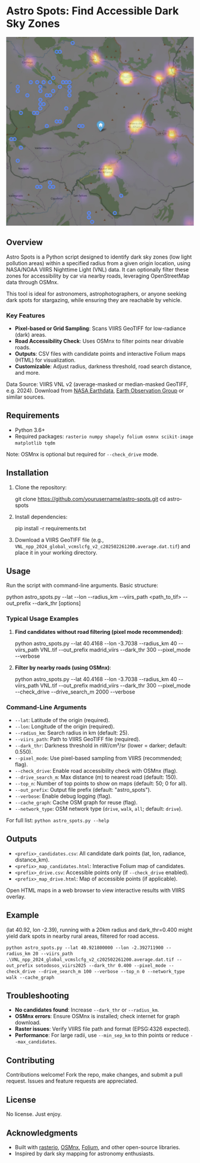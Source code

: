 # Astro Spots: Find Accessible Dark Sky Zones

![Astro Spots Demo](screenshot.jpg)

## Overview

Astro Spots is a Python script designed to identify dark sky zones (low light pollution areas) within a specified radius from a given origin location, using NASA/NOAA VIIRS Nighttime Light (VNL) data. It can optionally filter these zones for accessibility by car via nearby roads, leveraging OpenStreetMap data through OSMnx.

This tool is ideal for astronomers, astrophotographers, or anyone seeking dark spots for stargazing, while ensuring they are reachable by vehicle.

### Key Features
- **Pixel-based or Grid Sampling**: Scans VIIRS GeoTIFF for low-radiance (dark) areas.
- **Road Accessibility Check**: Uses OSMnx to filter points near drivable roads.
- **Outputs**: CSV files with candidate points and interactive Folium maps (HTML) for visualization.
- **Customizable**: Adjust radius, darkness threshold, road search distance, and more.

Data Source: VIIRS VNL v2 (average-masked or median-masked GeoTIFF, e.g. 2024). Download from [NASA Earthdata](https://earthdata.nasa.gov/), [Earth Observation Group](https://eogdata.mines.edu/products/vnl/) or similar sources.

## Requirements

- Python 3.6+
- Required packages: `rasterio numpy shapely folium osmnx scikit-image matplotlib tqdm`

Note: OSMnx is optional but required for `--check_drive` mode.

## Installation

1. Clone the repository:

   git clone https://github.com/yourusername/astro-spots.git
   cd astro-spots

2. Install dependencies:

   pip install -r requirements.txt


3. Download a VIIRS GeoTIFF file (e.g., `VNL_npp_2024_global_vcmslcfg_v2_c202502261200.average.dat.tif`) and place it in your working directory.

## Usage

Run the script with command-line arguments. Basic structure:

python astro_spots.py --lat <latitude> --lon <longitude> --radius_km <radius> --viirs_path <path_to_tif> --out_prefix <prefix> --dark_thr <threshold> [options]

### Typical Usage Examples

1. **Find candidates without road filtering (pixel mode recommended)**:

   python astro_spots.py --lat 40.4168 --lon -3.7038 --radius_km 40 
   --viirs_path VNL.tif --out_prefix madrid_viirs --dark_thr 300 
   --pixel_mode --verbose

2. **Filter by nearby roads (using OSMnx)**:

   python astro_spots.py --lat 40.4168 --lon -3.7038 --radius_km 40 
   --viirs_path VNL.tif --out_prefix madrid_viirs --dark_thr 300 
   --pixel_mode --check_drive --drive_search_m 2000 --verbose

### Command-Line Arguments

- `--lat`: Latitude of the origin (required).
- `--lon`: Longitude of the origin (required).
- `--radius_km`: Search radius in km (default: 25).
- `--viirs_path`: Path to VIIRS GeoTIFF file (required).
- `--dark_thr`: Darkness threshold in nW/cm²/sr (lower = darker; default: 0.550).
- `--pixel_mode`: Use pixel-based sampling from VIIRS (recommended; flag).
- `--check_drive`: Enable road accessibility check with OSMnx (flag).
- `--drive_search_m`: Max distance (m) to nearest road (default: 150).
- `--top_n`: Number of top points to show on maps (default: 50; 0 for all).
- `--out_prefix`: Output file prefix (default: "astro_spots").
- `--verbose`: Enable debug logging (flag).
- `--cache_graph`: Cache OSM graph for reuse (flag).
- `--network_type`: OSM network type (`drive`, `walk`, `all`; default: `drive`).

For full list: `python astro_spots.py --help`

## Outputs

- `<prefix>_candidates.csv`: All candidate dark points (lat, lon, radiance, distance_km).
- `<prefix>_map_candidates.html`: Interactive Folium map of candidates.
- `<prefix>_drive.csv`: Accessible points only (if `--check_drive` enabled).
- `<prefix>_map_drive.html`: Map of accessible points (if applicable).

Open HTML maps in a web browser to view interactive results with VIIRS overlay.

## Example

(lat 40.92, lon -2.39), running with a 20km radius and dark_thr=0.400 might yield dark spots in nearby rural areas, filtered for road access.

    python astro_spots.py --lat 40.921800000 --lon -2.392711900 --radius_km 20 --viirs_path .\VNL_npp_2024_global_vcmslcfg_v2_c202502261200.average.dat.tif --out_prefix sotodosos_viirs2025 --dark_thr 0.400 --pixel_mode --check_drive --drive_search_m 100 --verbose --top_n 0 --network_type walk --cache_graph

## Troubleshooting

- **No candidates found**: Increase `--dark_thr` or `--radius_km`.
- **OSMnx errors**: Ensure OSMnx is installed; check internet for graph download.
- **Raster issues**: Verify VIIRS file path and format (EPSG:4326 expected).
- **Performance**: For large radii, use `--min_sep_km` to thin points or reduce `--max_candidates`.

## Contributing

Contributions welcome! Fork the repo, make changes, and submit a pull request. Issues and feature requests are appreciated.

## License

No license. Just enjoy.

## Acknowledgments

- Built with [rasterio](https://rasterio.readthedocs.io/), [OSMnx](https://osmnx.readthedocs.io/), [Folium](https://python-visualization.github.io/folium/), and other open-source libraries.
- Inspired by dark sky mapping for astronomy enthusiasts.

